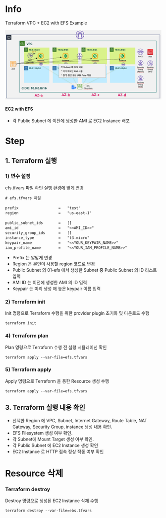 # Info
Terraform VPC + EC2 with EFS Example

![](../img/10-02-ec2-diagram.png)

#### EC2 with EFS
* 각 Public Subnet 에 이전에 생성한 AMI 로 EC2 Instance 배포

# Step

## 1. Terraform 실행

### 1) 변수 설정
efs.tfvars 파일 확인 
실행 환경에 맞게 변경

```
# efs.tfvars 파일

prefix                  =   "test"
region                  =   "us-east-1"

public_subnet_ids       =   []
ami_id                  =   "<<AMI_ID>>"
security_group_ids      =   []
instance_type           =   "t3.micro"
keypair_name            =   "<<YOUR_KEYPAIR_NAME>>"
iam_profile_name        =   "<<YOUR_IAM_PROFILE_NAME>>"

```

* Prefix 는 알맞게 변경
* Region 은 본인이 사용할 region 코드로 변경
* Public Subnet 의 01-efs 에서 생성한 Subnet 중 Public Subnet 의 ID 리스트 입력
* AMI ID 는 이전에 생성한 AMI 의 ID 입력
* Keypair 는 미리 생성 해 놓은 keypair 이름 입력



### 2) Terraform init  
Init 명령으로 Terraform 수행을 위한 provider plugin 초기화 및 다운로드 수행

```
terraform init
```

### 4) Terraform plan  
Plan 명령으로 Terraform 수행 전 실행 시뮬레이션 확인
```
terraform apply --var-file=efs.tfvars
```  

### 5) Terraform apply  
Apply 명령으로 Terraform 을 통한 Resource 생성 수행
```
terraform apply --var-file=efs.tfvars
```  

## 3. Terraform 실행 내용 확인
* 선택한 Region 에 VPC, Subnet, Internet Gateway, Route Table, NAT Gateway, Security Group, instance 생성 내용 확인.  
* EFS Filesystem 생성 여부 확인.
* 각 Subnet에 Mount Target 생성 여부 확인.
* 각 Public Subnet 에 EC2 Instance 생성 확인
* EC2 Instance 로 HTTP 접속 정상 작동 여부 확인


# Resource 삭제

### Terraform destroy
Destroy 명령으로 생성된 EC2 Instance 삭제 수행
```
terraform destroy --var-file=ebs.tfvars
```
